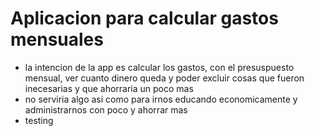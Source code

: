 # Aplicacion para calcular gastos mensuales
- la intencion de la app es calcular los gastos, con el presuspuesto mensual, ver cuanto dinero queda y poder excluir cosas que fueron inecesarias y que ahorraria un poco mas
- no serviria algo asi como para irnos educando economicamente y administrarnos con poco y ahorrar mas
- testing
